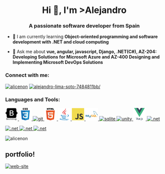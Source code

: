<h1 align="center" >Hi 👋, I'm >Alejandro</h1>
<h3 align="center" >A passionate software developer from Spain</h3>


- 🌱 I am currently learning **Object-oriented programming and software development with .NET and cloud computing**

- 💬 Ask me about **vue, angular, javascript, Django, .NET(C#), AZ-204: Developing Solutions for Microsoft Azure and AZ-400 Designing and Implementing Microsoft DevOps Solutions**

<h3 align="left">Connect with me:</h3>
<p align="left">


<a href="https://codepen.io/alicenon" target="blank"><img align="center" src="https://raw.githubusercontent.com/rahuldkjain/github-profile-readme-generator/master/src/images/icons/Social/codepen.svg" alt="alicenon" height="30" width="40" /></a>
<a href="https://www.linkedin.com/in/alejandro-lima-soto-full-stack-developer/" target="blank"><img align="center" src="https://raw.githubusercontent.com/rahuldkjain/github-profile-readme-generator/master/src/images/icons/Social/linked-in-alt.svg" alt="alejandro-lima-soto-7484811bb/" height="30" width="40" /></a>

</p>


<h3 align="left">Languages and Tools:</h3>
<p align="left"> <a href="https://getbootstrap.com" target="_blank" rel="noreferrer"> <img src="https://raw.githubusercontent.com/devicons/devicon/master/icons/bootstrap/bootstrap-plain-wordmark.svg" alt="bootstrap" width="40" height="40"/> </a> <a href="https://www.w3schools.com/css/" target="_blank" rel="noreferrer"> <img src="https://raw.githubusercontent.com/devicons/devicon/master/icons/css3/css3-original-wordmark.svg" alt="css3" width="40" height="40"/> </a> <a href="https://git-scm.com/" target="_blank" rel="noreferrer"> <img src="https://www.vectorlogo.zone/logos/git-scm/git-scm-icon.svg" alt="git" width="40" height="40"/> </a> <a href="https://www.w3.org/html/" target="_blank" rel="noreferrer"> <img src="https://raw.githubusercontent.com/devicons/devicon/master/icons/html5/html5-original-wordmark.svg" alt="html5" width="40" height="40"/> </a> <a href="https://www.java.com" target="_blank" rel="noreferrer"> <img src="https://raw.githubusercontent.com/devicons/devicon/master/icons/java/java-original.svg" alt="java" width="40" height="40"/> </a> <a href="https://developer.mozilla.org/en-US/docs/Web/JavaScript" target="_blank" rel="noreferrer"> <img src="https://raw.githubusercontent.com/devicons/devicon/master/icons/javascript/javascript-original.svg" alt="javascript" width="40" height="40"/> </a> <a href="https://www.mysql.com/" target="_blank" rel="noreferrer"> <img src="https://raw.githubusercontent.com/devicons/devicon/master/icons/mysql/mysql-original-wordmark.svg" alt="mysql" width="40" height="40"/> </a> <a href="https://www.sqlite.org/" target="_blank" rel="noreferrer"> <img src="https://www.vectorlogo.zone/logos/sqlite/sqlite-icon.svg" alt="sqlite" width="40" height="40"/> </a> <a href="https://unity.com/" target="_blank" rel="noreferrer"> <img src="https://www.vectorlogo.zone/logos/unity3d/unity3d-icon.svg" alt="unity" width="40" height="40"/> </a> <a href="https://vuejs.org/" target="_blank" rel="noreferrer"> <img src="https://raw.githubusercontent.com/devicons/devicon/master/icons/vuejs/vuejs-original-wordmark.svg" alt="vuejs" width="40" height="40"/> </a> 
<a href="https://unity.com/" target="_blank" rel="noreferrer"> <img src="https://www.vectorlogo.zone/logos/dotnet/dotnet-vertical.svg" alt=".net" width="40" height="40"/> </a>
  
<a href="https://unity.com/" target="_blank" rel="noreferrer"> <img src="https://upload.wikimedia.org/wikipedia/commons/f/fa/Microsoft_Azure.svg" alt=".net" width="40" height="40"/> </a>
<a href="https://unity.com/" target="_blank" rel="noreferrer"> <img src="https://www.vectorlogo.zone/logos/azurefunctions/azurefunctions-icon.svg" alt=".net" width="40" height="40"/> </a>
<a href="https://unity.com/" target="_blank" rel="noreferrer"> <img src="https://www.vectorlogo.zone/logos/angular/angular-icon.svg" alt=".net" width="40" height="40"/> </a>
</p>

<p><img align="center" src="https://github-readme-stats.vercel.app/api/top-langs?username=alicenon&show_icons=true&locale=en&layout=compact" alt="alicenon" /></p>

## portfolio!

[![web-site](https://img.shields.io/badge/view-website-pink?style=for-the-badge&logo=github&logoColor=white)](https://alicenon.github.io/portafolio/)
